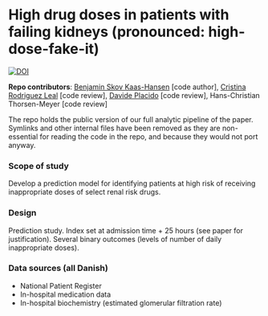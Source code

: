 # **Hi**gh drug **dos**es in patients with **fai**ling **kid**neys (pronounced: high-dose-fake-it)

[![DOI](https://zenodo.org/badge/341922108.svg)](https://zenodo.org/badge/latestdoi/341922108)

**Repo contributors**: [Benjamin Skov Kaas-Hansen](http://github.com/epiben) [code author], [Cristina Rodriguez Leal](http://github.com/crlero) [code review], [Davide Placido]((http://github.com/daplaci)) [code review], Hans-Christian Thorsen-Meyer [code review]

The repo holds the public version of our full analytic pipeline of the paper. Symlinks and other internal files have been removed as they are non-essential for reading the code in the repo, and because they would not port anyway.

### Scope of study
Develop a prediction model for identifying patients at high risk of receiving inappropriate doses of select renal risk drugs.

### Design
Prediction study. Index set at admission time + 25 hours (see paper for justification). Several binary outcomes (levels of number of daily inappropriate doses). 

### Data sources (all Danish)
- National Patient Register
- In-hospital medication data
- In-hospital biochemistry (estimated glomerular filtration rate)
